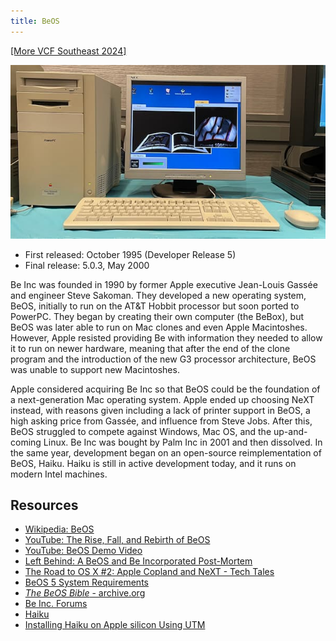 ```yaml
---
title: BeOS
---
```


[[More VCF Southeast 2024]](/computers/vcfse2024)

<img src="/img/vcfse2024/8500-beos-media.jpg" alt="A Power Macintosh 8500/120 running BeOS R3" class="computer-pic" />

- First released: October 1995 (Developer Release 5)
- Final release: 5.0.3, May 2000

Be Inc was founded in 1990 by former Apple executive Jean-Louis Gassée and engineer Steve Sakoman. They developed a new operating system, BeOS, initially to run on the AT&T Hobbit processor but soon ported to PowerPC. They began by creating their own computer (the BeBox), but BeOS was later able to run on Mac clones and even Apple Macintoshes. However, Apple resisted providing Be with information they needed to allow it to run on newer hardware, meaning that after the end of the clone program and the introduction of the new G3 processor architecture, BeOS was unable to support new Macintoshes.

Apple considered acquiring Be Inc so that BeOS could be the foundation of a next-generation Mac operating system. Apple ended up choosing NeXT instead, with reasons given including a lack of printer support in BeOS, a high asking price from Gassée, and influence from Steve Jobs. After this, BeOS struggled to compete against Windows, Mac OS, and the up-and-coming Linux. Be Inc was bought by Palm Inc in 2001 and then dissolved. In the same year, development began on an open-source reimplementation of BeOS, Haiku. Haiku is still in active development today, and it runs on modern Intel machines.

## Resources

- [Wikipedia: BeOS](https://en.wikipedia.org/wiki/BeOS)
- [YouTube: The Rise, Fall, and Rebirth of BeOS](https://youtu.be/u3QoGZRTB_I)
- [YouTube: BeOS Demo Video](https://youtu.be/cjriSNgFHsM)
- [Left Behind: A BeOS and Be Incorporated Post-Mortem](https://macfolkloreradio.com/be/)
- [The Road to OS X #2: Apple Copland and NeXT - Tech Tales](https://overcast.fm/+wCpzWVZXA)
- [BeOS 5 System Requirements](https://web.archive.org/web/20010204022700/http://www.be.com/support/guides/beosreadylist_ppc.html)
- [_The BeOS Bible_ - archive.org](https://archive.org/details/the_beos_bible)
- [Be Inc. Forums](https://discuss.haiku-os.org/c/be/7)
- [Haiku](https://www.haiku-os.org/)
- [Installing Haiku on Apple silicon Using UTM](/2023/08/05/installing-haiku-on-apple-silicon-using-utm)
